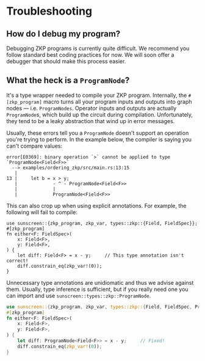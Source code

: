 # Troubleshooting

## How do I debug my program?

Debugging ZKP programs is currently quite difficult. We recommend you follow standard best coding practices for now. We will soon offer a debugger that should make this process easier.

## What the heck is a `ProgramNode`?

It's a type wrapper needed to compile your ZKP program. Internally, the
`#[zkp_program]` macro turns all your program inputs and outputs into graph
nodes &mdash; i.e. `ProgramNodes`. Operator inputs and outputs are actually
`ProgramNode`s, which build up the circuit during compilation.
Unfortunately, they tend to be a leaky abstraction that wind up in error
messages.

Usually, these errors tell you a `ProgramNode` doesn't support an operation
you're trying to perform. In the example below, the compiler is saying you can't
compare values:

```ignore
error[E0369]: binary operation `>` cannot be applied to type `ProgramNode<Field<F>>`
  --> examples/ordering_zkp/src/main.rs:13:15
   |
13 |     let b = x > y;
   |             - ^ - ProgramNode<Field<F>>
   |             |
   |             ProgramNode<Field<F>>
```

This can also crop up when using explicit annotations. For example, the
following will fail to compile:

```rust,no_run,compile_fail
use sunscreen::{zkp_program, zkp_var, types::zkp::{Field, FieldSpec}};
#[zkp_program]
fn either<F: FieldSpec>(
    x: Field<F>,
    y: Field<F>,
) {
    let diff: Field<F> = x - y;     // This type annotation isn't correct!
    diff.constrain_eq(zkp_var!(0));
}
```

Unnecessary type annotations are unidiomatic and thus we advise against them.
Usually, type inference is sufficient, but if you really need one you can import
and use `sunscreen::types::zkp::ProgramNode`.

```rust
use sunscreen::{zkp_program, zkp_var, types::zkp::{Field, FieldSpec, ProgramNode}};
#[zkp_program]
fn either<F: FieldSpec>(
    x: Field<F>,
    y: Field<F>,
) {
    let diff: ProgramNode<Field<F>> = x - y;     // Fixed!
    diff.constrain_eq(zkp_var!(0));
}
```

